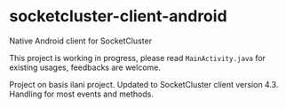 # socketcluster-client-android
Native Android client for SocketCluster

This project is working in progress, please read ``MainActivity.java`` for existing usages,
feedbacks are welcome.


Project on basis ilani project. Updated to SocketCluster client version 4.3. Handling for most events and methods.
